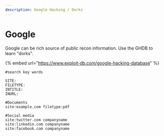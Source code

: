 ```yaml
---
description: Google Hacking / Dorks
---
```


# Google

Google can be rich source of public recon information.  Use the GHDB to learn "dorks".

{% embed url="https://www.exploit-db.com/google-hacking-database" %}

```text
#search key words 

SITE: 
FILETYPE: 
INTITLE: 
INURL: 

#Documents 
site:example.com filetype:pdf 

#Social media 
site:twitter.com companyname 
site:linkedin.com companyname 
site:facebook.com companyname 
```

